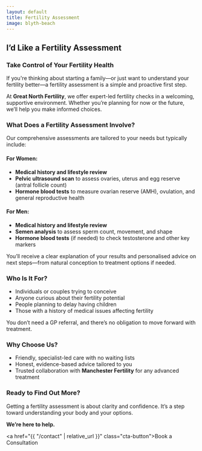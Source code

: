 ```yaml
---
layout: default
title: Fertility Assessment
image: blyth-beach
---
```


## I’d Like a Fertility Assessment

### Take Control of Your Fertility Health

If you're thinking about starting a family—or just want to understand your fertility better—a fertility assessment is a simple and proactive first step.

At **Great North Fertility**, we offer expert-led fertility checks in a welcoming, supportive environment. Whether you’re planning for now or the future, we’ll help you make informed choices.

### What Does a Fertility Assessment Involve?

Our comprehensive assessments are tailored to your needs but typically include:

#### For Women:

* **Medical history and lifestyle review**
* **Pelvic ultrasound scan** to assess ovaries, uterus and egg reserve (antral follicle count)
* **Hormone blood tests** to measure ovarian reserve (AMH), ovulation, and general reproductive health

#### For Men:

* **Medical history and lifestyle review**
* **Semen analysis** to assess sperm count, movement, and shape
* **Hormone blood tests** (if needed) to check testosterone and other key markers

You’ll receive a clear explanation of your results and personalised advice on next steps—from natural conception to treatment options if needed.

### Who Is It For?

* Individuals or couples trying to conceive
* Anyone curious about their fertility potential
* People planning to delay having children
* Those with a history of medical issues affecting fertility

You don’t need a GP referral, and there’s no obligation to move forward with treatment.

### Why Choose Us?

* Friendly, specialist-led care with no waiting lists
* Honest, evidence-based advice tailored to you
* Trusted collaboration with **Manchester Fertility** for any advanced treatment

### Ready to Find Out More?

Getting a fertility assessment is about clarity and confidence. It’s a step toward understanding your body and your options.

**We’re here to help.**

<a href="{{ "/contact" | relative_url }}" class="cta-button">Book a Consultation</a>

